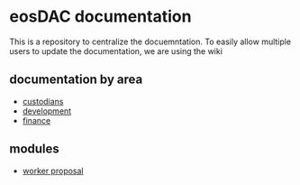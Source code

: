 # eosDAC documentation

This is a repository to centralize the docuemntation. To easily allow multiple users to update the documentation, we are using the wiki

## documentation by area

- [custodians](../../wiki/Custodians)
- [development](../../wiki/development)
- [finance](../../wiki/finance)

## modules

- [worker proposal](../../wiki/Wordker-proposal-module)
